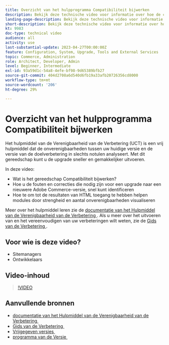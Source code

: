 ```yaml
---
title: Overzicht van het hulpprogramma Compatibiliteit bijwerken
description: Bekijk deze technische video voor informatie over hoe de compatibiliteitstool voor upgrades uw volgende upgrade eenvoudiger, goedkoper en sneller kan maken.
landing-page-description: Bekijk deze technische video voor informatie over hoe de compatibiliteitstool voor upgrades uw volgende upgrade eenvoudiger, goedkoper en sneller kan maken.
short-description: Bekijk deze technische video voor informatie over hoe de compatibiliteitstool voor upgrades uw volgende upgrade eenvoudiger, goedkoper en sneller kan maken.
kt: 9983
doc-type: technical video
audience: all
activity: use
last-substantial-update: 2023-04-27T00:00:00Z
feature: Configuration, System, Upgrade, Tools and External Services
topic: Commerce, Administration
role: Architect, Developer, Admin
level: Beginner, Intermediate
exl-id: 93a59d1c-54a8-4efe-bf98-9d65389bfb27
source-git-commit: 404d2708a6d540d6fb19a33afb20726356cd8000
workflow-type: tm+mt
source-wordcount: '206'
ht-degree: 29%

---
```


# Overzicht van het hulpprogramma Compatibiliteit bijwerken

Het hulpmiddel van de Verenigbaarheid van de Verbetering (UCT) is een vrij hulpmiddel dat de onverenigbaarheden tussen uw huidige versie en de versie van de doelverbetering in slechts notulen analyseert. Met dit gereedschap kunt u de upgrade sneller en gemakkelijker uitvoeren.

In deze video:

- Wat is het gereedschap Compatibiliteit bijwerken?
- Hoe u de fouten en correcties die nodig zijn voor een upgrade naar een nieuwere Adobe Commerce-versie, snel kunt identificeren
- Hoe te om tot de resultaten van HTML toegang te hebben helpen modules door strengheid en aantal onverenigbaarheden visualiseren

Meer over het hulpmiddel leren zie de [&#x200B; documentatie van het Hulpmiddel van de Verenigbaarheid van de Verbetering &#x200B;](https://experienceleague.adobe.com/docs/commerce-operations/upgrade-guide/upgrade-compatibility-tool/overview.html?lang=nl-NL). Als u meer over het uitvoeren van en het vereenvoudigen van uw verbeteringen wilt weten, zie de [&#x200B; Gids van de Verbetering &#x200B;](https://experienceleague.adobe.com/docs/commerce-operations/upgrade-guide/overview.html?lang=nl-NL).

## Voor wie is deze video?

- Sitemanagers
- Ontwikkelaars

## Video-inhoud

>[!VIDEO](https://video.tv.adobe.com/v/341245?quality=12&learn=on)

## Aanvullende bronnen

- [&#x200B; documentatie van het Hulpmiddel van de Verenigbaarheid van de Verbetering &#x200B;](https://experienceleague.adobe.com/docs/commerce-operations/upgrade-guide/upgrade-compatibility-tool/overview.html?lang=nl-NL)
- [&#x200B; Gids van de Verbetering &#x200B;](https://experienceleague.adobe.com/docs/commerce-operations/upgrade-guide/overview.html?lang=nl-NL)
- [&#x200B; Vrijgegeven versies &#x200B;](https://experienceleague.adobe.com/docs/commerce-operations/release/versions.html?lang=nl-NL)
- [&#x200B; programma van de Versie &#x200B;](https://experienceleague.adobe.com/docs/commerce-operations/release/planning/schedule.html?lang=nl-NL)
